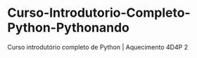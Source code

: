 # Curso-Introdutorio-Completo-Python-Pythonando
Curso introdutório completo de Python | Aquecimento 4D4P 2
